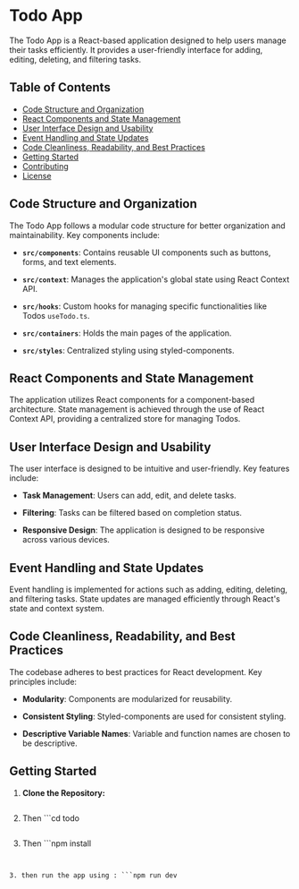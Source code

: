 # Todo App

The Todo App is a React-based application designed to help users manage their tasks efficiently. It provides a user-friendly interface for adding, editing, deleting, and filtering tasks.

## Table of Contents

- [Code Structure and Organization](#code-structure-and-organization)
- [React Components and State Management](#react-components-and-state-management)
- [User Interface Design and Usability](#user-interface-design-and-usability)
- [Event Handling and State Updates](#event-handling-and-state-updates)
- [Code Cleanliness, Readability, and Best Practices](#code-cleanliness-readability-and-best-practices)
- [Getting Started](#getting-started)
- [Contributing](#contributing)
- [License](#license)

## Code Structure and Organization

The Todo App follows a modular code structure for better organization and maintainability. Key components include:

- **`src/components`**: Contains reusable UI components such as buttons, forms, and text elements.

- **`src/context`**: Manages the application's global state using React Context API.

- **`src/hooks`**: Custom hooks for managing specific functionalities like Todos `useTodo.ts`.

- **`src/containers`**: Holds the main pages of the application.

- **`src/styles`**: Centralized styling using styled-components.

## React Components and State Management

The application utilizes React components for a component-based architecture. State management is achieved through the use of React Context API, providing a centralized store for managing Todos.

## User Interface Design and Usability

The user interface is designed to be intuitive and user-friendly. Key features include:

- **Task Management**: Users can add, edit, and delete tasks.

- **Filtering**: Tasks can be filtered based on completion status.

- **Responsive Design**: The application is designed to be responsive across various devices.

## Event Handling and State Updates

Event handling is implemented for actions such as adding, editing, deleting, and filtering tasks. State updates are managed efficiently through React's state and context system.

## Code Cleanliness, Readability, and Best Practices

The codebase adheres to best practices for React development. Key principles include:

- **Modularity**: Components are modularized for reusability.

- **Consistent Styling**: Styled-components are used for consistent styling.

- **Descriptive Variable Names**: Variable and function names are chosen to be descriptive.

## Getting Started

1. **Clone the Repository:**

   ```git clone https://github.com/Diyaa-Gubarah/todo.git

   ```

2. Then ```cd todo

   ```

   ```

3. Then ```npm install
   ```

   ```

````

3. then run the app using : ```npm run dev

````

```

```
